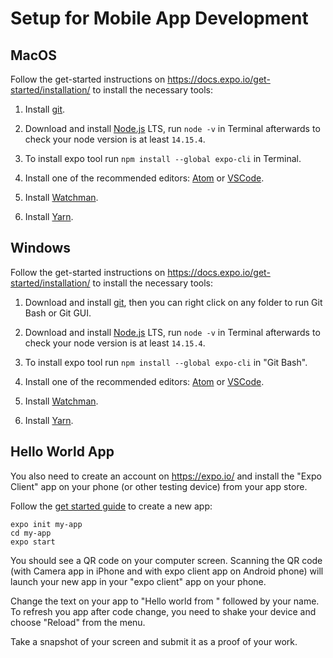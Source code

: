 # Setup for Mobile App Development


## MacOS
Follow the get-started instructions on https://docs.expo.io/get-started/installation/ to install the necessary tools:
1. Install [git](https://git-scm.com/download/mac).

2. Download and install [Node.js](https://nodejs.org/) LTS, run `node -v` in Terminal afterwards to check your node version is at least `14.15.4`.

3. To install expo tool run `npm install --global expo-cli` in Terminal.

4. Install one of the recommended editors: [Atom](https://flight-manual.atom.io/getting-started/sections/installing-atom/#platform-mac) or [VSCode](https://code.visualstudio.com/download).

5. Install [Watchman](https://facebook.github.io/watchman/docs/install).

6. Install [Yarn](https://classic.yarnpkg.com/en/docs/install#mac-stable).

## Windows
Follow the get-started instructions on https://docs.expo.io/get-started/installation/ to install the necessary tools:
1. Download and install [git](https://gitforwindows.org/), then you can right click on any folder to run Git Bash or Git GUI.

2. Download and install [Node.js](https://nodejs.org/) LTS, run `node -v` in Terminal afterwards to check your node version is at least `14.15.4`.

3. To install expo tool run `npm install --global expo-cli` in "Git Bash".

4. Install one of the recommended editors: [Atom](https://flight-manual.atom.io/getting-started/sections/installing-atom/#platform-mac) or [VSCode](https://code.visualstudio.com/download).

5. Install [Watchman](https://facebook.github.io/watchman/docs/install).

6. Install [Yarn](https://classic.yarnpkg.com/en/docs/install#mac-stable).

## Hello World App
You also need to create an account on https://expo.io/ and install the "Expo Client" app on your phone (or other testing device) from your app store.

Follow the [get started guide](https://docs.expo.io/get-started/create-a-new-app/) to create a new app:
```
expo init my-app
cd my-app
expo start
```

You should see a QR code on your computer screen. Scanning the QR code (with Camera app in iPhone and with expo client app on Android phone) will launch your new app in your "expo client" app on your phone.

Change the text on your app to "Hello world from " followed by your name. To refresh you app after code change, you need to shake your device and choose "Reload" from the menu.

Take a snapshot of your screen and submit it as a proof of your work.

